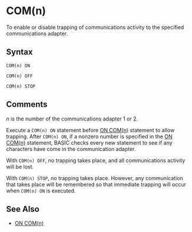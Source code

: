 # COM(n)

To enable or disable trapping of communications activity to the specified communications adapter.

## Syntax

`COM(n) ON`

`COM(n) OFF`

`COM(n) STOP`

## Comments

*n* is the number of the communications adapter 1 or 2.

Execute a `COM(n) ON` statement before [ON COM(n)](ON-COM(n)) statement to allow trapping. After `COM(n) ON`, if a nonzero number is specified in the [ON COM(n)](ON-COM(n)) statement, BASIC checks every new statement to see if any characters have come in the communication adapter.

With `COM(n) OFF`, no trapping takes place, and all communications activity will be lost.

With `COM(n) STOP`, no trapping takes place. However, any communication that takes place will be remembered so that immediate trapping will occur when `COM(n) ON` is executed.

## See Also

* [ON COM(n)](ON-COM(n))
